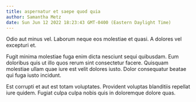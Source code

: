 ```yaml
---
title: aspernatur et saepe quod quia
author: Samantha Metz
date: Sun Jun 12 2022 18:23:43 GMT-0400 (Eastern Daylight Time)
---
```

Odio aut minus vel. Laborum neque eos molestiae et quasi. A dolores vel excepturi et.

 Fugit minima molestiae fuga enim dicta nesciunt sequi quibusdam. Eum doloribus quis ut illo quos rerum sint consectetur facere. Quisquam molestiae ullam quae iure est velit dolores iusto. Dolor consequatur beatae qui fuga iusto incidunt.

 Est corrupti et aut est totam voluptates. Provident voluptas blanditiis repellat iure quidem. Fugiat culpa culpa nobis quis in doloremque dolore quas.